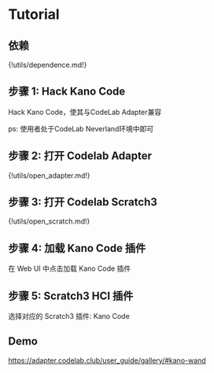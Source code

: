 # Tutorial

## 依赖

{!utils/dependence.md!}

## 步骤 1:  Hack Kano Code
Hack Kano Code，使其与CodeLab Adapter兼容

ps: 使用者处于CodeLab Neverland环境中即可

## 步骤 2: 打开 Codelab Adapter

{!utils/open_adapter.md!}

## 步骤 3: 打开 Codelab Scratch3

{!utils/open_scratch.md!}

## 步骤 4: 加载 Kano Code 插件

在 Web UI 中点击加载 Kano Code 插件

## 步骤 5: Scratch3 HCI 插件

选择对应的 Scratch3 插件: Kano Code

## Demo
https://adapter.codelab.club/user_guide/gallery/#kano-wand

